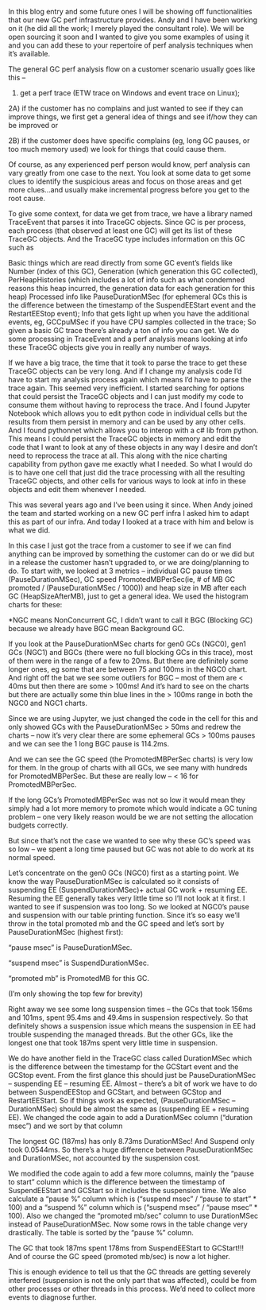 In this blog entry and some future ones I will be showing off functionalities that our new GC perf infrastructure provides. Andy and I have been working on it (he did all the work; I merely played the consultant role). We will be open sourcing it soon and I wanted to give you some examples of using it and you can add these to your repertoire of perf analysis techniques when it’s available.

The general GC perf analysis flow on a customer scenario usually goes like this –

1) get a perf trace (ETW trace on Windows and event trace on Linux);

2A) if the customer has no complains and just wanted to see if they can improve things, we first get a general idea of things and see if/how they can be improved or

2B) if the customer does have specific complains (eg, long GC pauses, or too much memory used) we look for things that could cause them.

Of course, as any experienced perf person would know, perf analysis can vary greatly from one case to the next. You look at some data to get some clues to identify the suspicious areas and focus on those areas and get more clues…and usually make incremental progress before you get to the root cause.

To give some context, for data we get from trace, we have a library named TraceEvent that parses it into TraceGC objects. Since GC is per process, each process (that observed at least one GC) will get its list of these TraceGC objects. And the TraceGC type includes information on this GC such as

Basic things which are read directly from some GC event’s fields like Number (index of this GC), Generation (which generation this GC collected), PerHeapHistories (which includes a lot of info such as what condemned reasons this heap incurred, the generation data for each generation for this heap)
Processed info like PauseDurationMSec (for ephemeral GCs this is the difference between the timestamp of the SuspendEEStart event and the RestartEEStop event);
Info that gets light up when you have the additional events, eg, GCCpuMSec if you have CPU samples collected in the trace;
So given a basic GC trace there’s already a ton of info you can get. We do some processing in TraceEvent and a perf analysis means looking at info these TraceGC objects give you in really any number of ways.

If we have a big trace, the time that it took to parse the trace to get these TraceGC objects can be very long. And if I change my analysis code I’d have to start my analysis process again which means I’d have to parse the trace again. This seemed very inefficient. I started searching for options that could persist the TraceGC objects and I can just modify my code to consume them without having to reprocess the trace. And I found Jupyter Notebook which allows you to edit python code in individual cells but the results from them persist in memory and can be used by any other cells. And I found pythonnet which allows you to interop with a c# lib from python. This means I could persist the TraceGC objects in memory and edit the code that I want to look at any of these objects in any way I desire and don’t need to reprocess the trace at all. This along with the nice charting capability from python gave me exactly what I needed. So what I would do is to have one cell that just did the trace processing with all the resulting TraceGC objects, and other cells for various ways to look at info in these objects and edit them whenever I needed.

This was several years ago and I’ve been using it since. When Andy joined the team and started working on a new GC perf infra I asked him to adapt this as part of our infra. And today I looked at a trace with him and below is what we did.

In this case I just got the trace from a customer to see if we can find anything can be improved by something the customer can do or we did but in a release the customer hasn’t upgraded to, or we are doing/planning to do. To start with, we looked at 3 metrics – individual GC pause times (PauseDurationMSec), GC speed PromotedMBPerSec(ie, # of MB GC promoted / (PauseDurationMSec / 1000)) and  heap size in MB after each GC (HeapSizeAfterMB), just to get a general idea. We used the histogram charts for these:

 



*NGC means NonConcurrent GC, I didn’t want to call it BGC (Blocking GC) because we already have BGC mean Background GC.

If you look at the PauseDurationMSec charts for gen0 GCs (NGC0), gen1 GCs (NGC1) and BGCs (there were no full blocking GCs in this trace), most of them were in the range of a few to 20ms. But there are definitely some longer ones, eg some that are between 75 and 100ms in the NGC0 chart. And right off the bat we see some outliers for BGC – most of them are < 40ms but then there are some > 100ms! And it’s hard to see on the charts but there are actually some thin blue lines in the > 100ms range in both the NGC0 and NGC1 charts.

Since we are using Jupyter, we just changed the code in the cell for this and only showed GCs with the PauseDurationMSec > 50ms and redrew the charts – now it’s very clear there are some ephemeral GCs > 100ms pauses and we can see the 1 long BGC pause is 114.2ms.



 

And we can see the GC speed (the PromotedMBPerSec charts) is very low for them. In the group of charts with all GCs, we see many with hundreds for PromotedMBPerSec. But these are really low – < 16 for PromotedMBPerSec.

If the long GCs’s PromotedMBPerSec was not so low it would mean they simply had a lot more memory to promote which would indicate a GC tuning problem – one very likely reason would be we are not setting the allocation budgets correctly.

But since that’s not the case we wanted to see why these GC’s speed was so low – we spent a long time paused but GC was not able to do work at its normal speed.

Let’s concentrate on the gen0 GCs (NGC0) first as a starting point. We know the way PauseDurationMSec is calculated so it consists of suspending EE (SuspendDurationMSec)+ actual GC work + resuming EE. Resuming the EE generally takes very little time so I’ll not look at it first. I wanted to see if suspension was too long. So we looked at NGC0’s pause and suspension with our table printing function. Since it’s so easy we’ll throw in the total promoted mb and the GC speed and let’s sort by PauseDurationMSec (highest first):

 



“pause msec” is PauseDurationMSec.

“suspend msec” is SuspendDurationMSec.

“promoted mb” is PromotedMB for this GC.

(I’m only showing the top few for brevity)

Right away we see some long suspension times – the GCs that took 156ms and 101ms, spent 95.4ms and 49.4ms in suspension respectively. So that definitely shows a suspension issue which means the suspension in EE had trouble suspending the managed threads. But the other GCs, like the longest one that took 187ms spent very little time in suspension.

We do have another field in the TraceGC class called DurationMSec which is the difference between the timestamp for the GCStart event and the GCStop event. From the first glance this should just be PauseDurationMSec – suspending EE – resuming EE. Almost – there’s a bit of work we have to do between SuspendEEStop and GCStart, and between GCStop and RestartEEStart. So if things work as expected, (PauseDurationMSec – DurationMSec) should be almost the same as (suspending EE + resuming EE). We changed the code again to add a DurationMSec column (“duration msec”) and we sort by that column



 

The longest GC (187ms) has only 8.73ms DurationMSec! And Suspend only took 0.0544ms. So there’s a huge difference between PauseDurationMSec and DurationMSec, not accounted by the suspension cost.

We modified the code again to add a few more columns, mainly the “pause to start” column which is the difference between the timestamp of SuspendEEStart and GCStart so it includes the suspension time. We also calculate a “pause %” column which is (“suspend msec” / “pause to start” * 100) and a “suspend %” column which is (“suspend msec” / “pause msec” * 100). Also we changed the “promoted mb/sec” column to use DurationMSec instead of PauseDurationMSec. Now some rows in the table change very drastically. The table is sorted by the “pause %” column.

 



The GC that took 187ms spent 178ms from SuspendEEStart to GCStart!!! And of course the GC speed (promoted mb/sec) is now a lot higher.

This is enough evidence to tell us that the GC threads are getting severely interfered (suspension is not the only part that was affected), could be from other processes or other threads in this process. We’d need to collect more events to diagnose further.